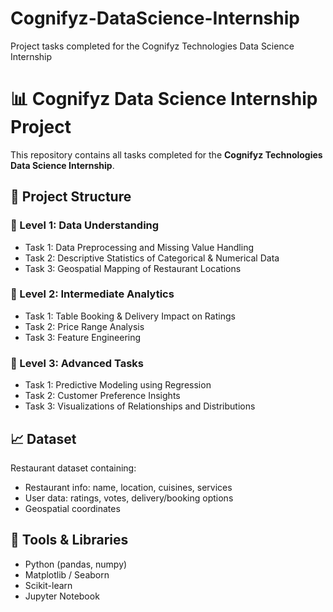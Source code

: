 # Cognifyz-DataScience-Internship
Project tasks completed for the Cognifyz Technologies Data Science Internship
# 📊 Cognifyz Data Science Internship Project

This repository contains all tasks completed for the **Cognifyz Technologies Data Science Internship**.

## 🔧 Project Structure

### 📘 Level 1: Data Understanding
- Task 1: Data Preprocessing and Missing Value Handling
- Task 2: Descriptive Statistics of Categorical & Numerical Data
- Task 3: Geospatial Mapping of Restaurant Locations

### 📙 Level 2: Intermediate Analytics
- Task 1: Table Booking & Delivery Impact on Ratings
- Task 2: Price Range Analysis
- Task 3: Feature Engineering

### 📗 Level 3: Advanced Tasks
- Task 1: Predictive Modeling using Regression
- Task 2: Customer Preference Insights
- Task 3: Visualizations of Relationships and Distributions

## 📈 Dataset

Restaurant dataset containing:
- Restaurant info: name, location, cuisines, services
- User data: ratings, votes, delivery/booking options
- Geospatial coordinates

## 🧠 Tools & Libraries

- Python (pandas, numpy)
- Matplotlib / Seaborn
- Scikit-learn
- Jupyter Notebook

